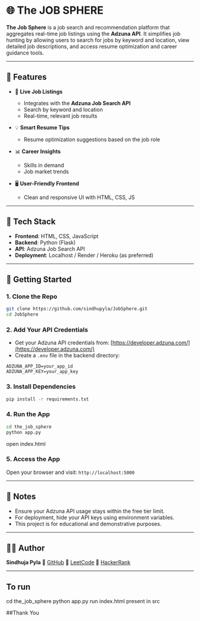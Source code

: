 
# 🌐 The JOB SPHERE

**The Job Sphere** is a job search and recommendation platform that aggregates real-time job listings using the **Adzuna API**. It simplifies job hunting by allowing users to search for jobs by keyword and location, view detailed job descriptions, and access resume optimization and career guidance tools.

---

## 🚀 Features

- 🔎 **Live Job Listings**
  - Integrates with the **Adzuna Job Search API**
  - Search by keyword and location
  - Real-time, relevant job results

- 💡 **Smart Resume Tips**
  - Resume optimization suggestions based on the job role

- 📊 **Career Insights**
  - Skills in demand
  - Job market trends

- 🖥️ **User-Friendly Frontend**
  - Clean and responsive UI with HTML, CSS, JS

---

## 🔧 Tech Stack

- **Frontend**: HTML, CSS, JavaScript
- **Backend**: Python (Flask)
- **API**: Adzuna Job Search API
- **Deployment**: Localhost / Render / Heroku (as preferred)


---

## 🔑 Getting Started

### 1. Clone the Repo

```bash
git clone https://github.com/sindhupyla/JobSphere.git
cd JobSphere
````

### 2. Add Your API Credentials

* Get your Adzuna API credentials from: [https://developer.adzuna.com/](https://developer.adzuna.com/)
* Create a `.env` file in the backend directory:

```
ADZUNA_APP_ID=your_app_id
ADZUNA_APP_KEY=your_app_key
```

### 3. Install Dependencies

```bash
pip install -r requirements.txt
```

### 4. Run the App

```bash
cd the_job_sphere
python app.py
```
open index.html

### 5. Access the App

Open your browser and visit:
`http://localhost:5000`

---

## 📌 Notes

* Ensure your Adzuna API usage stays within the free tier limit.
* For deployment, hide your API keys using environment variables.
* This project is for educational and demonstrative purposes.

---

## 🙋‍♀️ Author

**Sindhuja Pyla**
🔗 [GitHub](https://github.com/sindhupyla)
🔗 [LeetCode](https://leetcode.com/u/Sindhu_Indus/)
🔗 [HackerRank](https://www.hackerrank.com/profile/sindhu_pyla)

---

## To run 
 cd the_job_sphere
python app.py
run index.html present in src

##Thank You
